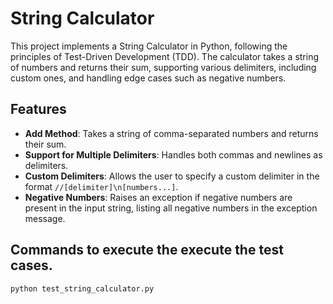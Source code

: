 # String Calculator

This project implements a String Calculator in Python, following the principles of Test-Driven Development (TDD). The calculator takes a string of numbers and returns their sum, supporting various delimiters, including custom ones, and handling edge cases such as negative numbers.

## Features

- **Add Method**: Takes a string of comma-separated numbers and returns their sum.
- **Support for Multiple Delimiters**: Handles both commas and newlines as delimiters.
- **Custom Delimiters**: Allows the user to specify a custom delimiter in the format `//[delimiter]\n[numbers...]`.
- **Negative Numbers**: Raises an exception if negative numbers are present in the input string, listing all negative numbers in the exception message.

## Commands to execute the execute the test cases.

```python
python test_string_calculator.py
